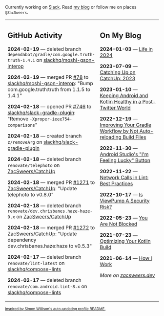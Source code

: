 Currently working on [Slack](https://slack.com/). Read [my blog](https://zacsweers.dev/) or follow me on places `@ZacSweers`.

<table><tr><td valign="top" width="60%">

## GitHub Activity
<!-- githubActivity starts -->
**2024-02-19** — deleted branch `dependabot/gradle/com.google.truth-truth-1.4.1` on [slackhq/moshi-gson-interop](https://github.com/slackhq/moshi-gson-interop)

**2024-02-19** — merged PR [#78](https://github.com/slackhq/moshi-gson-interop/pull/78) to [slackhq/moshi-gson-interop](https://github.com/slackhq/moshi-gson-interop): "Bump com.google.truth:truth from 1.1.5 to 1.4.1"

**2024-02-18** — opened PR [#746](https://github.com/slackhq/slack-gradle-plugin/pull/746) to [slackhq/slack-gradle-plugin](https://github.com/slackhq/slack-gradle-plugin): "Remove `-Xproper-ieee754-comparisons`"

**2024-02-18** — created branch `z/removeArg` on [slackhq/slack-gradle-plugin](https://github.com/slackhq/slack-gradle-plugin)

**2024-02-18** — deleted branch `renovate/telephoto` on [ZacSweers/CatchUp](https://github.com/ZacSweers/CatchUp)

**2024-02-18** — merged PR [#1271](https://github.com/ZacSweers/CatchUp/pull/1271) to [ZacSweers/CatchUp](https://github.com/ZacSweers/CatchUp): "Update telephoto to v0.8.0"

**2024-02-18** — deleted branch `renovate/dev.chrisbanes.haze-haze-0.x` on [ZacSweers/CatchUp](https://github.com/ZacSweers/CatchUp)

**2024-02-18** — merged PR [#1272](https://github.com/ZacSweers/CatchUp/pull/1272) to [ZacSweers/CatchUp](https://github.com/ZacSweers/CatchUp): "Update dependency dev.chrisbanes.haze:haze to v0.5.3"

**2024-02-17** — deleted branch `renovate/lint-latest` on [slackhq/compose-lints](https://github.com/slackhq/compose-lints)

**2024-02-17** — deleted branch `renovate/com.android.lint-8.x` on [slackhq/compose-lints](https://github.com/slackhq/compose-lints)
<!-- githubActivity ends -->
</td><td valign="top" width="40%">

## On My Blog
<!-- blog starts -->
**2024-01-03** — [Life in 2024](https://www.zacsweers.dev/life-in-2024/)

**2023-07-09** — [Catching Up on CatchUp: 2023](https://www.zacsweers.dev/catching-up-on-catchup-2023/)

**2023-01-10** — [Keeping Android and Kotlin Healthy in a Post-Twitter World](https://www.zacsweers.dev/keeping-android-healthy/)

**2022-12-19** — [Improving Your Gradle Workflow by Not Auto-reloading Build Files](https://www.zacsweers.dev/improving-your-workflow-by-not-auto-reloading-build-files/)

**2022-11-30** — [Android Studio's "I'm Feeling Lucky" Button](https://www.zacsweers.dev/android-studios-im-feeling-lucky-button/)

**2022-11-22** — [Network Calls in Lint: Best Practices](https://www.zacsweers.dev/network-calls-in-lint-best-practices/)

**2022-10-17** — [Is ViewPump A Security Risk?](https://www.zacsweers.dev/is-viewpump-a-security-risk/)

**2022-05-23** — [You Are Not Blocked](https://www.zacsweers.dev/you-are-not-blocked/)

**2021-07-23** — [Optimizing Your Kotlin Build](https://www.zacsweers.dev/optimizing-your-kotlin-build/)

**2021-06-14** — [How I Work](https://www.zacsweers.dev/how-i-work/)
<!-- blog ends -->
_More on [zacsweers.dev](https://zacsweers.dev/)_
</td></tr></table>

<sub><a href="https://simonwillison.net/2020/Jul/10/self-updating-profile-readme/">Inspired by Simon Willison's auto-updating profile README.</a></sub>